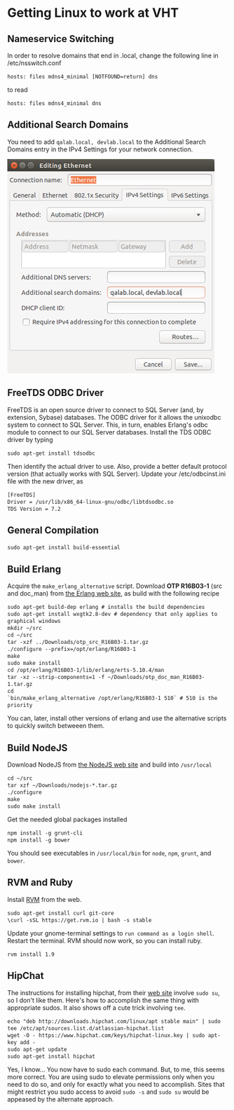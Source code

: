 # Getting Linux to work at VHT

## Nameservice Switching

In order to resolve domains that end in .local, change the following line in /etc/nsswitch.conf

```
hosts: files mdns4_minimal [NOTFOUND=return] dns
```

to read

```
hosts: files mdns4_minimal dns
```

## Additional Search Domains

You need to add `qalab.local, devlab.local` to the Additional Search Domains entry in the IPv4 Settings for your network connection.

![search_domains.png](images/search_domains.png)

## FreeTDS ODBC Driver

FreeTDS is an open source driver to connect to SQL Server (and, by extension, Sybase) databases. The ODBC driver for it allows the unixodbc system to connect to SQL Server. This, in turn, enables Erlang's odbc module to connect to our SQL Server databases. Install the TDS ODBC driver by typing

```
sudo apt-get install tdsodbc
```

Then identify the actual driver to use. Also, provide a better default protocol version (that actually works with SQL Server). Update your /etc/odbcinst.ini file with the new driver, as

```
[FreeTDS]
Driver = /usr/lib/x86_64-linux-gnu/odbc/libtdsodbc.so
TDS Version = 7.2
```

## General Compilation

`sudo apt-get install build-essential`

## Build Erlang

Acquire the `make_erlang_alternative` script.
Download **OTP R16B03-1** (src and doc_man) from [the Erlang web site](http://erlang.org), as build with the following recipe

```
sudo apt-get build-dep erlang # installs the build dependencies
sudo apt-get install wxgtk2.8-dev # dependency that only applies to graphical windows
mkdir ~/src
cd ~/src
tar -xzf ../Downloads/otp_src_R16B03-1.tar.gz
./configure --prefix=/opt/erlang/R16B03-1
make
sudo make install
cd /opt/erlang/R16B03-1/lib/erlang/erts-5.10.4/man
tar -xz --strip-components=1 -f ~/Downloads/otp_doc_man_R16B03-1.tar.gz
cd
`bin/make_erlang_alternative /opt/erlang/R16B03-1 510` # 510 is the priority
```

You can, later, install other versions of erlang and use the alternative scripts to quickly switch betweeen them.

## Build NodeJS

Download NodeJS from [the NodeJS web site](http://nodejs.org) and build into `/usr/local`

```
cd ~/src
tar xzf ~/Downloads/nodejs-*.tar.gz
./configure
make
sudo make install
```

Get the needed global packages installed

```
npm install -g grunt-cli
npm install -g bower
```

You should see executables in `/usr/local/bin` for `node`, `npm`, `grunt`, and `bower`.

## RVM and Ruby

Install [RVM](http://rvm.io) from the web.

```
sudo apt-get install curl git-core
\curl -sSL https://get.rvm.io | bash -s stable
```

Update your gnome-terminal settings to `run command as a login shell`. Restart the terminal. RVM should now work, so you can install ruby.

```
rvm install 1.9
```

## HipChat

The instructions for installing hipchat, from their [web site](http://hipchat.com) involve `sudo su`, so I don't like them. Here's how to accomplish the same thing with appropriate sudos. It also shows off a cute trick involving `tee`.

```
echo "deb http://downloads.hipchat.com/linux/apt stable main" | sudo tee /etc/apt/sources.list.d/atlassian-hipchat.list
wget -O - https://www.hipchat.com/keys/hipchat-linux.key | sudo apt-key add -
sudo apt-get update
sudo apt-get install hipchat
```

Yes, I know... You now have to sudo each command. But, to me, this seems more correct. You are using sudo to elevate permissions only when you need to do so, and only for exactly what you need to accomplish. Sites that might restrict you sudo access to avoid `sudo -s` and `sudo su` would be appeased by the alternate approach.
